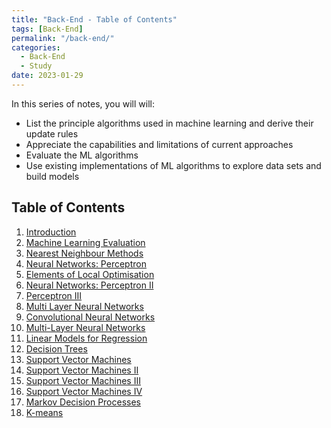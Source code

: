 ```yaml
---
title: "Back-End - Table of Contents"
tags: [Back-End]
permalink: "/back-end/"
categories:
  - Back-End
  - Study
date: 2023-01-29
---
```


In this series of notes, you will will:
 - List the principle algorithms used in machine learning and derive their update rules
 - Appreciate the capabilities and limitations of current approaches
 - Evaluate the ML algorithms
 - Use existing implementations of ML algorithms to explore data sets and build models


## Table of Contents
1. [Introduction](https://chaerim-kim.github.io/machine%20learning/ML-1/)
2. [Machine Learning Evaluation](https://chaerim-kim.github.io/machine%20learning/ML-2)
3. [Nearest Neighbour Methods](https://chaerim-kim.github.io/machine%20learning/ML-3)
4. [Neural Networks: Perceptron](https://chaerim-kim.github.io/machine%20learning/ML-4)
5. [Elements of Local Optimisation](https://chaerim-kim.github.io/machine%20learning/ML-5)
6. [Neural Networks: Perceptron II](https://chaerim-kim.github.io/machine%20learning/ML-6)
7. [Perceptron III](https://chaerim-kim.github.io/machine%20learning/ML-7)
8. [Multi Layer Neural Networks](https://chaerim-kim.github.io/machine%20learning/ML-8)
9. [Convolutional Neural Networks](https://chaerim-kim.github.io/machine%20learning/ML-9)
10. [Multi-Layer Neural Networks](https://chaerim-kim.github.io/machine%20learning/ML-10)
11. [Linear Models for Regression](https://chaerim-kim.github.io/machine%20learning/ML-11)
12. [Decision Trees](https://chaerim-kim.github.io/machine%20learning/ML-12)
13. [Support Vector Machines](https://chaerim-kim.github.io/machine%20learning/ML-13)
14. [Support Vector Machines II](https://chaerim-kim.github.io/machine%20learning/ML-14)
15. [Support Vector Machines III](https://chaerim-kim.github.io/machine%20learning/ML-15)
16. [Support Vector Machines IV](https://chaerim-kim.github.io/machine%20learning/ML-16)
17. [Markov Decision Processes](https://chaerim-kim.github.io/machine%20learning/ML-17)
18. [K-means](https://chaerim-kim.github.io/machine%20learning/ML-18/)
